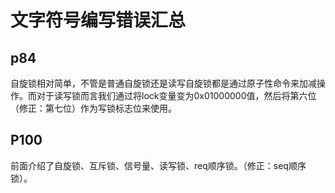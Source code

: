 # 文字符号编写错误汇总

## p84 

自旋锁相对简单，不管是普通自旋锁还是读写自旋锁都是通过原子性命令来加减操作。而对于读写锁而言我们通过将lock变量变为0x01000000值，然后将第六位（修正：第七位）作为写锁标志位来使用。

## P100

前面介绍了自旋锁、互斥锁、信号量、读写锁、req顺序锁。（修正：seq顺序锁）。